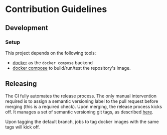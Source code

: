 # Contribution Guidelines

## Development

### Setup

This project depends on the following tools:
- [docker](https://docs.docker.com/engine/install/) as the `docker compose` backend
- [docker compose](https://docs.docker.com/compose/install/) to build/run/test the repository's image.

## Releasing

The CI fully automates the release process. The only manual intervention required is to assign a semantic
versioning label to the pull request before merging (this is a required check). Upon merging, the
release process kicks off. It manages a set of semantic versioning git tags,
as described [here](https://github.com/infrastructure-blocks/git-tag-semver-action).

Upon tagging the default branch, jobs to tag docker images with the same tags will kick off.
